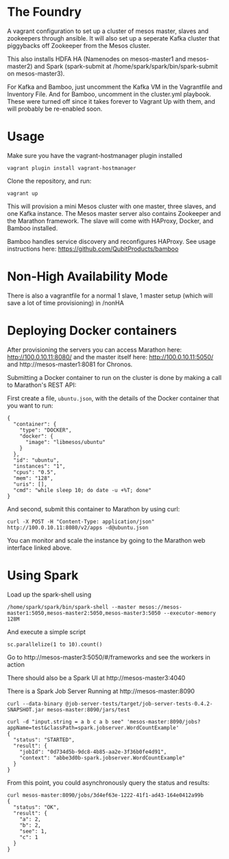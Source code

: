 The Foundry
=====================

A vagrant configuration to set up a cluster of mesos master, slaves and zookeepers through ansible. It will also set up a seperate Kafka cluster that piggybacks off Zookeeper from the Mesos cluster.

This also installs HDFA HA (Namenodes on mesos-master1 and mesos-master2) and Spark (spark-submit at /home/spark/spark/bin/spark-submit on mesos-master3).

For Kafka and Bamboo, just uncomment the Kafka VM in the Vagrantfile and Inventory File. And for Bamboo, uncomment in the cluster.yml playbook. These were turned off since it takes forever to Vagrant Up with them, and will probably be re-enabled soon.

# Usage

Make sure you have the vagrant-hostmanager plugin installed
```
vagrant plugin install vagrant-hostmanager
```

Clone the repository, and run:

```
vagrant up
```

This will provision a mini Mesos cluster with one master, three slaves, and one
Kafka instance.  The Mesos master server also contains Zookeeper and the
Marathon framework. The slave will come with HAProxy, Docker, and Bamboo installed.

Bamboo handles service discovery and reconfigures HAProxy. See usage instructions here: https://github.com/QubitProducts/bamboo

# Non-High Availability Mode
There is also a vagrantfile for a normal 1 slave, 1 master setup (which will save a lot of time provisioning) in /nonHA

# Deploying Docker containers

After provisioning the servers you can access Marathon here:
http://100.0.10.11:8080/ and the master itself here: http://100.0.10.11:5050/ and http://mesos-master1:8081 for Chronos.

Submitting a Docker container to run on the cluster is done by making a call to
Marathon's REST API:

First create a file, `ubuntu.json`, with the details of the Docker container that you want to run:

```
{
  "container": {
    "type": "DOCKER",
    "docker": {
      "image": "libmesos/ubuntu"
    }
  },
  "id": "ubuntu",
  "instances": "1",
  "cpus": "0.5",
  "mem": "128",
  "uris": [],
  "cmd": "while sleep 10; do date -u +%T; done"
}
```

And second, submit this container to Marathon by using curl:

```
curl -X POST -H "Content-Type: application/json" http://100.0.10.11:8080/v2/apps -d@ubuntu.json
```

You can monitor and scale the instance by going to the Marathon web interface linked above. 

# Using Spark

Load up the spark-shell using 
```
/home/spark/spark/bin/spark-shell --master mesos://mesos-master1:5050,mesos-master2:5050,mesos-master3:5050 --executor-memory 128M
```
And execute a simple script
```
sc.parallelize(1 to 10).count()
```

Go to http://mesos-master3:5050/#/frameworks
and see the workers in action

There should also be a Spark UI at http://mesos-master3:4040

There is a Spark Job Server Running at http://mesos-master:8090
```
curl --data-binary @job-server-tests/target/job-server-tests-0.4.2-SNAPSHOT.jar mesos-master:8090/jars/test

curl -d "input.string = a b c a b see" 'mesos-master:8090/jobs?appName=test&classPath=spark.jobserver.WordCountExample'
{
  "status": "STARTED",
  "result": {
    "jobId": "0d734d5b-9dc8-4b85-aa2e-3f36b0fe4d91",
    "context": "abbe3d0b-spark.jobserver.WordCountExample"
  }
}
```
From this point, you could asynchronously query the status and results:
```
curl mesos-master:8090/jobs/3d4ef63e-1222-41f1-ad43-164e0412a99b
{
  "status": "OK",
  "result": {
    "a": 2,
    "b": 2,
    "see": 1,
    "c": 1
  }
}
```

